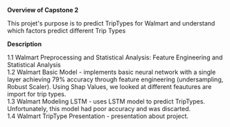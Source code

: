 
<b> Overview of Capstone 2</b> </br>

This projet's purpose is to predict TripTypes for Walmart and understand which factors predict different Trip Types 

<b> Description </b> </br>

1.1 Walmart Preprocessing and Statistical Analysis: Feature Engineering and Statistical Analysis </br>
1.2 Walmart Basic Model - implements basic neural network with a single layer achieving 79% accuracy through feature engineering (undersampling, Robust Scaler). Using Shap Values, we looked at different feautures are import for trip types. </br>
1.3 Walmart Modeling LSTM - uses LSTM model to predict TripTypes. Unfortunately, this model had poor accuracy and was discarted. </br>
1.4 Walmart TripType Presentation - presentation about project.


